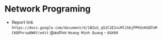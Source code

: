 # Network Programing

* Report link `https://docs.google.com/document/d/1BZuS_q52C2E2xcMl1hbjPPKSnKGQTnMCKQPhrsw8W6Y/edit`
@author `Hoang Minh Quang` - `ASK60`
